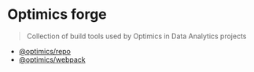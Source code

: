 # Optimics forge

> Collection of build tools used by Optimics in Data Analytics projects

* [@optimics/repo](./packages/repo)
* [@optimics/webpack](./packages/webpack)
